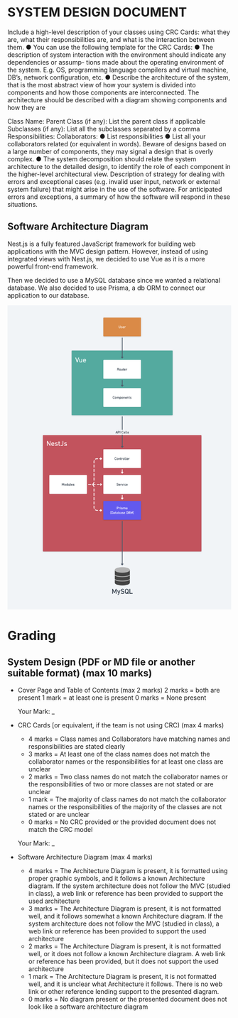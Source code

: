 # SYSTEM DESIGN DOCUMENT

Include a high-level description of your classes using CRC Cards: what they are, what their responsibilities are, and what is the interaction between them.
● You can use the following template for the CRC Cards:
● The description of system interaction with the environment should indicate any dependencies or assump- tions made about the operating environment of the system. E.g. OS, programming language compilers and virtual machine, DB’s, network configuration, etc.
● Describe the architecture of the system, that is the most abstract view of how your system is divided into components and how those components are interconnected. The architecture should be described with a diagram showing components and how they are

Class Name:
Parent Class (if any): List the parent class if applicable Subclasses (if any): List all the subclasses separated by a comma
Responsibilities: Collaborators:
● List responsibilities ● List all your collaborators
related (or equivalent in words). Beware of designs based on a large number of components, they may signal a design that is overly complex.
● The system decomposition should relate the system architecture to the detailed design, to identify the role of each component in the higher-level architectural view. Description of strategy for dealing with errors and exceptional cases (e.g. invalid user input, network or external system failure) that might arise in the use of the software. For anticipated errors and exceptions, a summary of how the software will respond in these situations.

## Software Architecture Diagram
  Nest.js is a fully featured JavaScript framework for building web applications with the MVC design pattern. However, instead of using integrated views with Nest.js, we decided to use Vue as it is a more powerful front-end framework.

  Then we decided to use a MySQL database since we wanted a relational database. We also decided to use Prisma, a db ORM to connect our application to our database.

![Software Architecture Diagram](./assets/architecture%20diagram.png)


# Grading
## System Design (PDF or MD file or another suitable format) (max 10 marks)
  - Cover Page and Table of Contents (max 2 marks)
    2 marks = both are present
    1 mark  = at least one is present
    0 marks = None present

    Your Mark: _

  - CRC Cards [or equivalent, if the team is not using CRC) (max 4 marks)
    - 4 marks = Class names and Collaborators have matching names and responsibilities are stated clearly
    - 3 marks = At least one of the class names does not match the collaborator names or the responsibilities for at least one class are unclear
    - 2 marks = Two class names do not match the collaborator names or the responsibilities of two or more classes are not stated or are unclear
    - 1 mark  = The majority of class names do not match the collaborator names or the responsibilities of the majority of the classes are not stated or are unclear
    - 0 marks = No CRC provided or the provided document does not match the CRC model

    Your Mark: _

  - Software Architecture Diagram (max 4 marks)
    - 4 marks = The Architecture Diagram is present, it is formatted using proper graphic symbols, and it follows a known Architecture diagram.
    If the system architecture does not follow the MVC (studied in class), a web link or reference has been provided to support the used architecture
    - 3 marks = The Architecture Diagram is present, it is not formatted well, and it follows somewhat a known Architecture diagram.
    If the system architecture does not follow the MVC (studied in class), a web link or reference has been provided to support the used architecture
    - 2 marks = The Architecture Diagram is present, it is not formatted well, or it does not follow a known Architecture diagram.
    A web link or reference has been provided, but it does not support the used architecture
    - 1 mark  = The Architecture Diagram is present, it is not formatted well, and it is unclear what Architecture it follows.
    There is no web link or other reference lending support to the presented diagram.
    - 0 marks = No diagram present or the presented document does not look like a software architecture diagram
